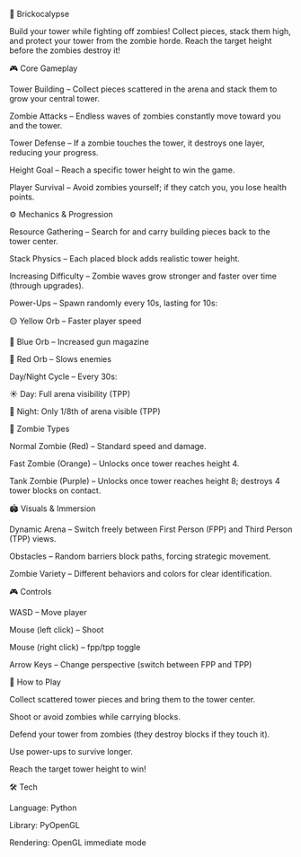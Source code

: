 🧱 Brickocalypse

Build your tower while fighting off zombies!
Collect pieces, stack them high, and protect your tower from the zombie horde.
Reach the target height before the zombies destroy it!



🎮 Core Gameplay

Tower Building – Collect pieces scattered in the arena and stack them to grow your central tower.

Zombie Attacks – Endless waves of zombies constantly move toward you and the tower.

Tower Defense – If a zombie touches the tower, it destroys one layer, reducing your progress.

Height Goal – Reach a specific tower height to win the game.

Player Survival – Avoid zombies yourself; if they catch you, you lose health points.



⚙️ Mechanics & Progression

Resource Gathering – Search for and carry building pieces back to the tower center.

Stack Physics – Each placed block adds realistic tower height.

Increasing Difficulty – Zombie waves grow stronger and faster over time (through upgrades).

Power-Ups – Spawn randomly every 10s, lasting for 10s:

🟡 Yellow Orb – Faster player speed

🔵 Blue Orb – Increased gun magazine

🔴 Red Orb – Slows enemies

Day/Night Cycle – Every 30s:

☀️ Day: Full arena visibility (TPP)

🌙 Night: Only 1/8th of arena visible (TPP)

🧟 Zombie Types

Normal Zombie (Red) – Standard speed and damage.

Fast Zombie (Orange) – Unlocks once tower reaches height 4.

Tank Zombie (Purple) – Unlocks once tower reaches height 8; destroys 4 tower blocks on contact.



🏟️ Visuals & Immersion

Dynamic Arena – Switch freely between First Person (FPP) and Third Person (TPP) views.

Obstacles – Random barriers block paths, forcing strategic movement.

Zombie Variety – Different behaviors and colors for clear identification.



🎮 Controls

WASD – Move player

Mouse (left click) – Shoot

Mouse (right click) – fpp/tpp toggle

Arrow Keys – Change perspective (switch between FPP and TPP)



🚀 How to Play

Collect scattered tower pieces and bring them to the tower center.

Shoot or avoid zombies while carrying blocks.

Defend your tower from zombies (they destroy blocks if they touch it).

Use power-ups to survive longer.

Reach the target tower height to win!



🛠️ Tech

Language: Python

Library: PyOpenGL

Rendering: OpenGL immediate mode
